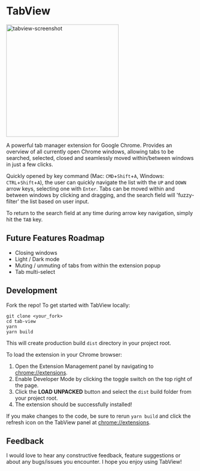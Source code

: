 # TabView

<img width="300" alt="tabview-screenshot" src="https://user-images.githubusercontent.com/40216869/87451745-36ca2480-c5f8-11ea-8e20-6c50b97173fa.png">

A powerful tab manager extension for Google Chrome. Provides an overview of all currently open Chrome windows, allowing tabs to be searched, selected, closed and seamlessly moved within/between windows in just a few clicks.

Quickly opened by key command (Mac: `CMD`+`Shift`+`A`, Windows: `CTRL`+`Shift`+`A`), the user can quickly navigate the list with the `UP` and `DOWN` arrow keys, selecting one with `Enter`. Tabs can be moved within and between windows by clicking and dragging, and the search field will 'fuzzy-filter' the list based on user input.

To return to the search field at any time during arrow key navigation, simply hit the `TAB` key.

## Future Features Roadmap

- Closing windows
- Light / Dark mode
- Muting / unmuting of tabs from within the extension popup
- Tab multi-select

## Development

Fork the repo! To get started with TabView locally:

    git clone <your_fork>
    cd tab-view
    yarn
    yarn build

This will create production build `dist` directory in your project root.

To load the extension in your Chrome browser:

1. Open the Extension Management panel by navigating to [chrome://extensions](chrome://extensions).
2. Enable Developer Mode by clicking the toggle switch on the top right of the page.
3. Click the __LOAD UNPACKED__ button and select the `dist` build folder from your project root.
4. The extension should be successfully installed!

If you make changes to the code, be sure to rerun `yarn build` and click the refresh icon on the TabView panel at [chrome://extensions](chrome://extensions).




## Feedback

I would love to hear any constructive feedback, feature suggestions or about any bugs/issues you encounter. I hope you enjoy using TabView!
